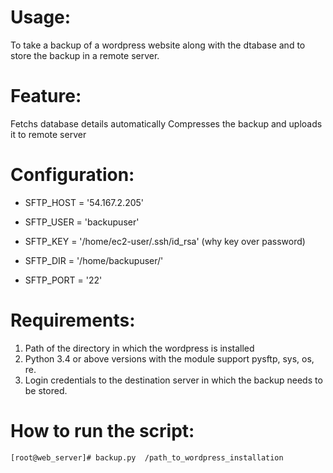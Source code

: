 # Usage:

To take a backup of a wordpress website along with the dtabase and to store the backup in a remote server.

# Feature:

Fetchs database details automatically
Compresses the backup and uploads it to remote server

# Configuration:

* SFTP_HOST = '54.167.2.205'       

* SFTP_USER = 'backupuser'

* SFTP_KEY = '/home/ec2-user/.ssh/id_rsa' (why key over password)

* SFTP_DIR = '/home/backupuser/'

* SFTP_PORT = '22'

# Requirements:

1) Path of the directory in which the wordpress is installed 
2) Python 3.4 or above versions with the module support pysftp, sys, os, re.
3) Login credentials to the destination server in which the backup needs to be stored.

# How to run the script:

```
[root@web_server]# backup.py  /path_to_wordpress_installation
```
